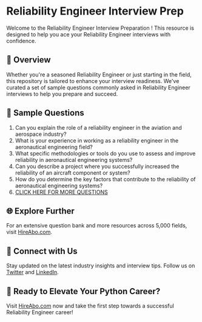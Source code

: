 # Reliability Engineer Interview Prep

Welcome to the Reliability Engineer Interview Preparation ! This resource is designed to help you ace your Reliability Engineer interviews with confidence.

## 🚀 Overview

Whether you're a seasoned Reliability Engineer or just starting in the field, this repository is tailored to enhance your interview readiness. We've curated a set of sample questions commonly asked in Reliability Engineer interviews to help you prepare and succeed.

## 📝 Sample Questions

1. Can you explain the role of a reliability engineer in the aviation and aerospace industry?
2. What is your experience in working as a reliability engineer in the aeronautical engineering field?
3. What specific methodologies or tools do you use to assess and improve reliability in aeronautical engineering systems?
4. Can you describe a project where you successfully increased the reliability of an aircraft component or system?
5. How do you determine the key factors that contribute to the reliability of aeronautical engineering systems?
6. [CLICK HERE FOR MORE QUESTIONS](https://hireabo.com/job/14_1_13/Reliability%20Engineer)

## 🌐 Explore Further

For an extensive question bank and more resources across 5,000 fields, visit [HireAbo.com](https://www.hireabo.com).

## 📱 Connect with Us

Stay updated on the latest industry insights and interview tips. Follow us on [Twitter](https://twitter.com/hireabo) and [LinkedIn](https://www.linkedin.com/in/hire-abo-3609972a8/).

## 🚀 Ready to Elevate Your Python Career?

Visit [HireAbo.com](https://www.hireabo.com) now and take the first step towards a successful Reliability Engineer career!